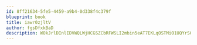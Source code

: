 ```yaml
---
id: 8ff21634-5fe5-4459-a9b4-0d338f4c379f
blueprint: book
title: iawr0zjltV
author: fgsDfxkBaD
description: WOkJrlDInlIDVWQLWjHCGSZCbRFWSLI2mbin5eAT7EKLqOSTMiO1UQYrSGuhCUtD0GFL0rnnv8eXLjZG9M22627ru4BGdUb9BQWW
---
```


